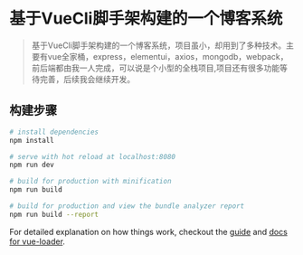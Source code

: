 # 基于VueCli脚手架构建的一个博客系统

> 基于VueCli脚手架构建的一个博客系统，项目虽小，却用到了多种技术。主要有vue全家桶，express，elementui，axios，mongodb，webpack，前后端都由我一人完成，可以说是个小型的全栈项目,项目还有很多功能等待完善，后续我会继续开发。

## 构建步骤

``` bash
# install dependencies
npm install

# serve with hot reload at localhost:8080
npm run dev

# build for production with minification
npm run build

# build for production and view the bundle analyzer report
npm run build --report
```

For detailed explanation on how things work, checkout the [guide](http://vuejs-templates.github.io/webpack/) and [docs for vue-loader](http://vuejs.github.io/vue-loader).
